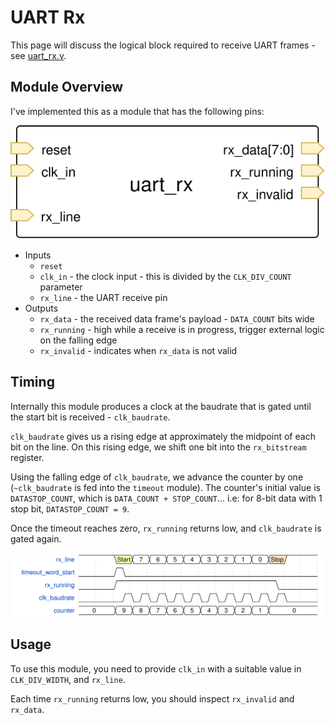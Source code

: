 # UART Rx

This page will discuss the logical block required to receive UART frames - see [uart_rx.v](../uart_rx.v).

## Module Overview

I've implemented this as a module that has the following pins:

![module](./uart_rx_module.svg)

- Inputs
  - `reset`
  - `clk_in` - the clock input - this is divided by the `CLK_DIV_COUNT` parameter
  - `rx_line` - the UART receive pin
- Outputs
  - `rx_data` - the received data frame's payload - `DATA_COUNT` bits wide
  - `rx_running` - high while a receive is in progress, trigger external logic on the falling edge
  - `rx_invalid` - indicates when `rx_data` is not valid

## Timing

Internally this module produces a clock at the baudrate that is gated until the start bit is received - `clk_baudrate`.

`clk_baudrate` gives us a rising edge at approximately the midpoint of each bit on the line.
On this rising edge, we shift one bit into the `rx_bitstream` register.

Using the falling edge of `clk_baudrate`, we advance the counter by one (`~clk_baudrate` is fed into the `timeout` module).
The counter's initial value is `DATASTOP_COUNT`, which is `DATA_COUNT + STOP_COUNT`... i.e: for 8-bit data with 1 stop bit, `DATASTOP_COUNT = 9`.

Once the timeout reaches zero, `rx_running` returns low, and `clk_baudrate` is gated again.

![timing](./uart_rx.svg)

## Usage

To use this module, you need to provide `clk_in` with a suitable value in `CLK_DIV_WIDTH`, and `rx_line`.

Each time `rx_running` returns low, you should inspect `rx_invalid` and `rx_data`.
